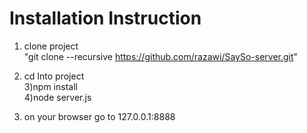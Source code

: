 
# Installation Instruction
1) clone project  
  "git clone --recursive https://github.com/razawi/SaySo-server.git"
  
2) cd Into project  
3)npm install  
4)node server.js  
5) on your browser go to 127.0.0.1:8888  


